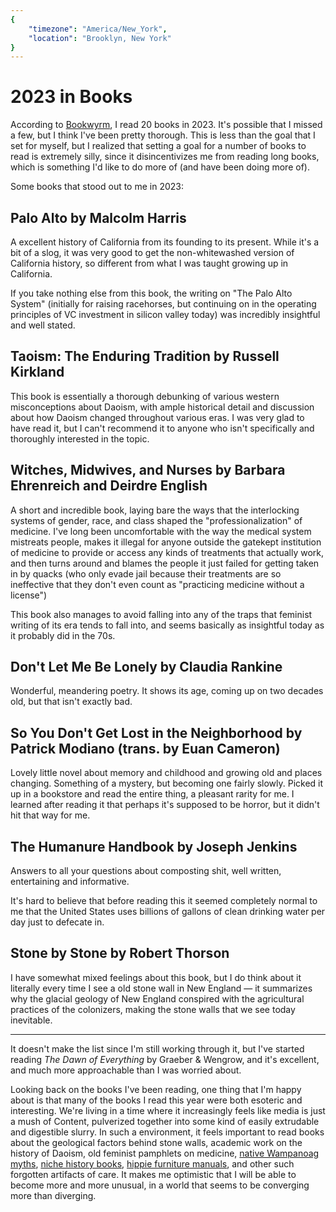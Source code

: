 ```yaml
---
{
	"timezone": "America/New_York",
	"location": "Brooklyn, New York"
}
---
```

# 2023 in Books

According to [Bookwyrm](https://bookwyrm.social/user/wesleyac), I read 20 books in 2023. It's possible that I missed a few, but I think I've been pretty thorough. This is less than the goal that I set for myself, but I realized that setting a goal for a number of books to read is extremely silly, since it disincentivizes me from reading long books, which is something I'd like to do more of (and have been doing more of).

Some books that stood out to me in 2023:

## **Palo Alto** by Malcolm Harris

A excellent history of California from its founding to its present. While it's a bit of a slog, it was very good to get the non-whitewashed version of California history, so different from what I was taught growing up in California.

If you take nothing else from this book, the writing on "The Palo Alto System" (initially for raising racehorses, but continuing on in the operating principles of VC investment in silicon valley today) was incredibly insightful and well stated.

## **Taoism: The Enduring Tradition** by Russell Kirkland

This book is essentially a thorough debunking of various western misconceptions about Daoism, with ample historical detail and discussion about how Daoism changed throughout various eras. I was very glad to have read it, but I can't recommend it to anyone who isn't specifically and thoroughly interested in the topic.

## **Witches, Midwives, and Nurses** by Barbara Ehrenreich and Deirdre English

A short and incredible book, laying bare the ways that the interlocking systems of gender, race, and class shaped the "professionalization" of medicine. I've long been uncomfortable with the way the medical system mistreats people, makes it illegal for anyone outside the gatekept institution of medicine to provide or access any kinds of treatments that actually work, and then turns around and blames the people it just failed for getting taken in by quacks (who only evade jail because their treatments are so ineffective that they don't even count as "practicing medicine without a license")

This book also manages to avoid falling into any of the traps that feminist writing of its era tends to fall into, and seems basically as insightful today as it probably did in the 70s.

## **Don't Let Me Be Lonely** by Claudia Rankine

Wonderful, meandering poetry. It shows its age, coming up on two decades old, but that isn't exactly bad.

## **So You Don't Get Lost in the Neighborhood** by Patrick Modiano (trans. by Euan Cameron)

Lovely little novel about memory and childhood and growing old and places changing. Something of a mystery, but becoming one fairly slowly. Picked it up in a bookstore and read the entire thing, a pleasant rarity for me. I learned after reading it that perhaps it's supposed to be horror, but it didn't hit that way for me.

## **The Humanure Handbook** by Joseph Jenkins

Answers to all your questions about composting shit, well written, entertaining and informative.

It's hard to believe that before reading this it seemed completely normal to me that the United States uses billions of gallons of clean drinking water per day just to defecate in.

## **Stone by Stone** by Robert Thorson

I have somewhat mixed feelings about this book, but I do think about it literally every time I see a old stone wall in New England — it summarizes why the glacial geology of New England conspired with the agricultural practices of the colonizers, making the stone walls that we see today inevitable.

---

It doesn't make the list since I'm still working through it, but I've started reading *The Dawn of Everything* by Graeber & Wengrow, and it's excellent, and much more approachable than I was worried about.

Looking back on the books I've been reading, one thing that I'm happy about is that many of the books I read this year were both esoteric and interesting. We're living in a time where it increasingly feels like media is just a mush of Content, pulverized together into some kind of easily extrudable and digestible slurry. In such a environment, it feels important to read books about the geological factors behind stone walls, academic work on the history of Daoism, old feminist pamphlets on medicine, [native Wampanoag myths](https://bookwyrm.social/book/1442774/s/the-children-of-the-morning-light), [niche history books](https://bookwyrm.social/book/1132998/s/lillian-alling-the-journey-home), [hippie furniture manuals](https://bookwyrm.social/book/78058/s/nomadic-furniture), and other such forgotten artifacts of care. It makes me optimistic that I will be able to become more and more unusual, in a world that seems to be converging more than diverging.

